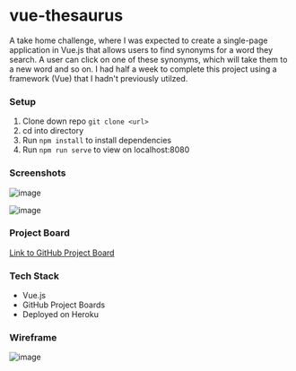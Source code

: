 # vue-thesaurus

A take home challenge, where I was expected to create a single-page application in Vue.js that allows users to find synonyms for a word they search. A user can click on one of these synonyms, which will take them to a new word and so on. I had half a week to complete this project using a framework (Vue) that I hadn't previously utilzed.

### Setup

1. Clone down repo `git clone <url>`
2. cd into directory
3. Run `npm install` to install dependencies
4. Run `npm run serve` to view on localhost:8080

### Screenshots

![image](https://user-images.githubusercontent.com/45364533/68264835-73746380-0007-11ea-9853-103a7afde723.png)

![image](https://user-images.githubusercontent.com/45364533/68264856-81c27f80-0007-11ea-8775-ddab2957d38f.png)

### Project Board

[Link to GitHub Project Board](https://github.com/SamanthaLFreeman/vueThesaurus/projects/1)

### Tech Stack

- Vue.js
- GitHub Project Boards
- Deployed on Heroku

### Wireframe

![image](https://user-images.githubusercontent.com/45364533/68264933-c9e1a200-0007-11ea-8e9c-5ef5716e9e2d.png)
